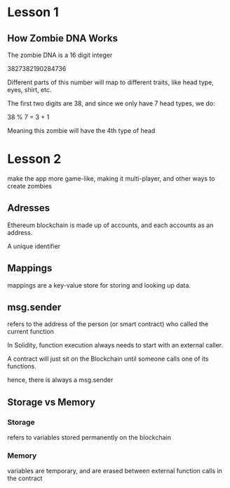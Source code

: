# Lesson 1

## How Zombie DNA Works

The zombie DNA is a 16 digit integer

3827382190284736

Different parts of this number will map to different traits, like head type, eyes, shirt, etc.

The first two digits are 38, and since we only have 7 head types, we do:

38 % 7 = 3 + 1

Meaning this zombie will have the 4th type of head

# Lesson 2

make the app more game-like, making it multi-player, and other ways to create zombies

## Adresses

Ethereum blockchain is made up of accounts, and each accounts as an address.

A unique identifier

## Mappings

mappings are a key-value store for storing and looking up data.

## msg.sender

refers to the address of the person (or smart contract) who called the current function

In Solidity, function execution always needs to start with an external caller.

A contract will just sit on the Blockchain until someone calls one of its functions.

hence, there is always a msg.sender

## Storage vs Memory

### Storage

refers to variables stored permanently on the blockchain

### Memory

variables are temporary, and are erased between external function calls in the contract
